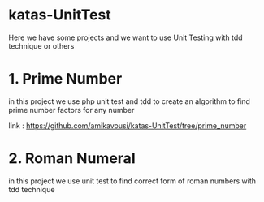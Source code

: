 # katas-UnitTest

Here we have some projects and we want to use Unit Testing with tdd technique or others

# 1. Prime Number

in this project we use php unit test and tdd to create an algorithm to find prime number factors for any number

link : https://github.com/amikavousi/katas-UnitTest/tree/prime_number

# 2. Roman Numeral

in this project we use unit test to find correct form of roman numbers with tdd technique
